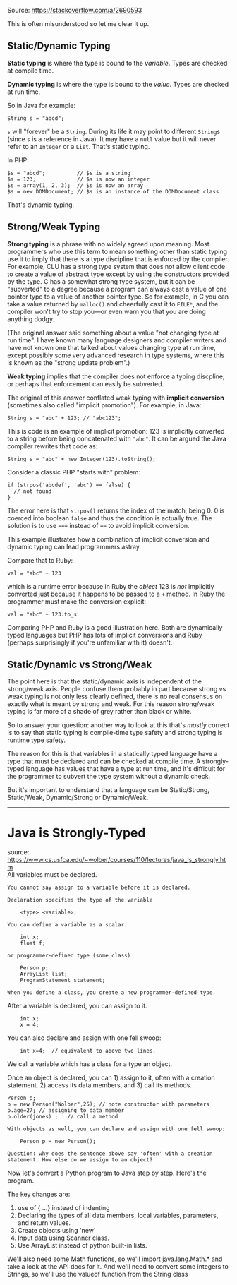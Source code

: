 Source: https://stackoverflow.com/a/2690593  

This is often misunderstood so let me clear it up.

## Static/Dynamic Typing

**Static typing** is where the type is bound to the *variable*.  Types are checked at compile time.

**Dynamic typing** is where the type is bound to the *value*.  Types are checked at run time.

So in Java for example:

    String s = "abcd";

`s` will "forever" be a `String`. During its life it may point to different `String`s (since `s` is a reference in Java). It may have a `null` value but it will never refer to an `Integer` or a `List`. That's static typing.

In PHP:

    $s = "abcd";          // $s is a string
    $s = 123;             // $s is now an integer
    $s = array(1, 2, 3);  // $s is now an array
    $s = new DOMDocument; // $s is an instance of the DOMDocument class

That's dynamic typing.

## Strong/Weak Typing


**Strong typing** is a phrase with no widely agreed upon meaning.  Most programmers who use this term to mean something other than static typing use it to imply that there is a type discipline that is enforced by the compiler.  For example, CLU has a strong type system that does not allow client code to create a value of abstract type except by using the constructors provided by the type.  C has a somewhat strong type system, but it can be "subverted" to a degree because a program can always cast a value of one pointer type to a value of another pointer type.  So for example, in C you can take a value returned by `malloc()` and cheerfully cast it to `FILE*`, and the compiler won't try to stop you&mdash;or even warn you that you are doing anything dodgy.

(The original answer said something about a value "not changing type at run time".  I have known many language designers and compiler writers and have not known one that talked about values changing type at run time, except possibly some very advanced research in type systems, where this is known as the "strong update problem".)

**Weak typing** implies that the compiler does not enforce a typing discpline, or perhaps that enforcement can easily be subverted.

The original of this answer conflated weak typing with **implicit conversion** (sometimes also called "implicit promotion"). For example, in Java:

    String s = "abc" + 123; // "abc123";

This is code is an example of implicit promotion: 123 is implicitly converted to a string before being concatenated with `"abc"`. It can be argued the Java compiler rewrites that code as:

    String s = "abc" + new Integer(123).toString();

Consider a classic PHP "starts with" problem:

    if (strpos('abcdef', 'abc') == false) {
      // not found  
    }

The error here is that `strpos()` returns the index of the match, being 0. 0 is coerced into boolean `false` and thus the condition is actually true. The solution is to use `===` instead of `==` to avoid implicit conversion.

This example illustrates how a combination of implicit conversion and dynamic typing can lead programmers astray.

Compare that to Ruby:

    val = "abc" + 123

which is a runtime error because in Ruby the *object* 123 is *not* implicitly converted just because it happens to be passed to a `+` method. In Ruby the programmer must make the conversion explicit:

    val = "abc" + 123.to_s

Comparing PHP and Ruby is a good illustration here. Both are dynamically typed languages but PHP has lots of implicit conversions and Ruby (perhaps surprisingly if you're unfamiliar with it) doesn't.

## Static/Dynamic vs Strong/Weak

The point here is that the static/dynamic axis is independent of the strong/weak axis. People confuse them probably in part because strong vs weak typing is not only less clearly defined, there is no real consensus on exactly what is meant by strong and weak. For this reason strong/weak typing is far more of a shade of grey rather than black or white.

So to answer your question: another way to look at this that's *mostly* correct is to say that static typing is compile-time type safety and strong typing is runtime type safety.

The reason for this is that variables in a statically typed language have a type that must be declared and can be checked at compile time. A strongly-typed language has values that have a type at run time, and it's difficult for the programmer to subvert the type system without a dynamic check.

But it's important to understand that a language can be Static/Strong, Static/Weak, Dynamic/Strong or Dynamic/Weak.

______
# Java is Strongly-Typed  
source: https://www.cs.usfca.edu/~wolber/courses/110/lectures/java_is_strongly.htm  
All variables must be declared.

    You cannot say assign to a variable before it is declared.

    Declaration specifies the type of the variable

        <type> <variable>;

    You can define a variable as a scalar:

        int x;
        float f;

    or programmer-defined type (some class)

        Person p;
        ArrayList list;
        ProgramStatement statement;

    When you define a class, you create a new programmer-defined type.

After a variable is declared, you can assign to it.

        int x;
        x = 4;

You can also declare and assign with one fell swoop:

        int x=4;  // equivalent to above two lines.

We call a variable which has a class for a type an object.

Once an object is declared, you can 1) assign to it, often with a creation statement. 2) access its data members, and 3) call its methods.

    Person p;
    p = new Person("Wolber",25); // note constructor with parameters
    p.age=27; // assigning to data member
    p.older(jones) ;   // call a method

    With objects as well, you can declare and assign with one fell swoop:

        Person p = new Person();

    Question: why does the sentence above say 'often' with a creation statement. How else do we assign to an object?

Now let's convert a Python program to Java step by step. Here's the program.

The key changes are:

1. use of { ...} instead of indenting
2. Declaring the types of all data members, local variables, parameters, and return values.
3. Create objects using 'new'
4. Input data using Scanner class.
5. Use ArrayList instead of python built-in lists.

We'll also need some Math functions, so we'll import java.lang.Math.* and take a look at the API docs for it.
And we'll need to convert some integers to Strings, so we'll use the valueof function from the String class